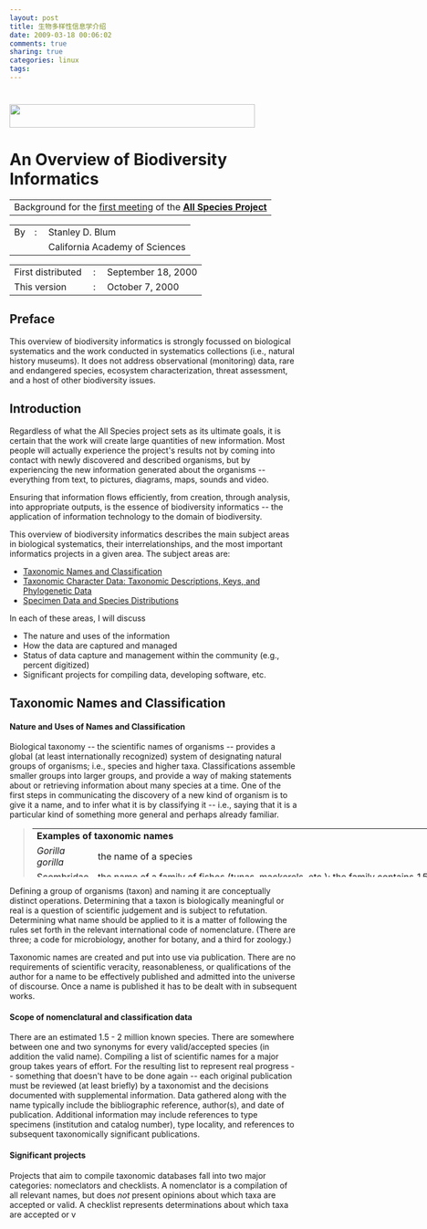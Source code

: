 ```yaml
---
layout: post
title: 生物多样性信息学介绍
date: 2009-03-18 00:06:02
comments: true
sharing: true
categories: linux
tags: 
---
```


<h1><img src="/Blogs/image.axd?picture=2009%2f3%2f2009-03-16_141550.png" alt="" width="430" height="41" /></h1>
<h1>An Overview of Biodiversity Informatics</h1>
<table border="0" cellspacing="2">
	<tbody>
		<tr>
			<td class="cleartable">Background for the <a href="http://www.all-species.org/meetings.html">first meeting</a> of the <strong><a href="http://www.all-species.org/">All Species Project</a></strong></td>
		</tr>
	</tbody>
</table>
<p>
<table border="0" cellspacing="0">
	<tbody>
		<tr>
			<td class="cleartable" align="right" valign="top">By</td>
			<td class="cleartable" valign="top">:&nbsp;</td>
			<td class="cleartable" valign="top">Stanley D. Blum </td>
		</tr>
		<tr>
			<td class="cleartable" align="right" valign="top">&nbsp;</td>
			<td class="cleartable" valign="top">&nbsp;</td>
			<td class="cleartable">California Academy of Sciences</td>
		</tr>
	</tbody>
</table>
</p>
<p>
<table border="0" cellspacing="0">
	<tbody>
		<tr>
			<td class="cleartable">First distributed</td>
			<td class="cleartable">&nbsp;:&nbsp;</td>
			<td class="cleartable">September 18, 2000</td>
		</tr>
		<tr>
			<td class="cleartable">This version</td>
			<td class="cleartable">&nbsp;:&nbsp;</td>
			<td class="cleartable">October 7, 2000</td>
		</tr>
	</tbody>
</table>
</p>
<h2>Preface</h2>
<p>
This overview of biodiversity informatics is strongly focussed on biological systematics and the work conducted in systematics collections (i.e., natural history museums). It does not address observational (monitoring) data, rare and endangered species, ecosystem characterization, threat assessment, and a host of other biodiversity issues. 
</p>
<h2>Introduction</h2>
<p>
Regardless of what the All Species project sets as its ultimate goals, it is certain that the work will create large quantities of new information. Most people will actually experience the project&#39;s results not by coming into contact with newly discovered and described organisms, but by experiencing the new information generated about the organisms -- everything from text, to pictures, diagrams, maps, sounds and video. 
</p>
<p>
Ensuring that information flows efficiently, from creation, through analysis, into appropriate outputs, is the essence of biodiversity informatics -- the application of information technology to the domain of biodiversity. 
</p>
<p>
This overview of biodiversity informatics describes the main subject areas in biological systematics, their interrelationships, and the most important informatics projects in a given area. The subject areas are: 
</p>
<ul>
	<li><a href="#names">Taxonomic Names and Classification</a> </li>
	<li><a href="#characters">Taxonomic Character Data: Taxonomic Descriptions, Keys, and Phylogenetic Data</a> </li>
	<li><a href="#specimens">Specimen Data and Species Distributions</a> </li>
</ul>
<p>
In each of these areas, I will discuss 
</p>
<ul>
	<li>The nature and uses of the information </li>
	<li>How the data are captured and managed </li>
	<li>Status of data capture and management within the community (e.g., percent digitized) </li>
	<li>Significant projects for compiling data, developing software, etc. </li>
</ul>
<h2><a name="names" title="names"></a>Taxonomic Names and Classification</h2>
<h4>Nature and Uses of Names and Classification</h4>
<p>
Biological taxonomy -- the scientific names of organisms -- provides a global (at least internationally recognized) system of designating natural groups of organisms; i.e., species and higher taxa. Classifications assemble smaller groups into larger groups, and provide a way of making statements about or retrieving information about many species at a time. One of the first steps in communicating the discovery of a new kind of organism is to give it a name, and to infer what it is by classifying it -- i.e., saying that it is a particular kind of something more general and perhaps already familiar. 
</p>
<blockquote>
	<table border="0" cellspacing="0" cellpadding="6" style="width: 1520px; height: 85px">
		<tbody>
			<tr>
				<td class="txtbox" colspan="3"><strong>Examples of taxonomic names</strong></td>
			</tr>
			<tr>
				<td class="txtbox"><em>Gorilla gorilla</em></td>
				<td class="txtbox">the name of a species</td>
				<td class="txtbox">&nbsp;</td>
			</tr>
			<tr>
				<td class="txtbox" valign="top">Scombridae</td>
				<td class="txtbox">the name of a family of fishes (tunas, mackerels, etc.); the family contains 15 genera and 49 valid/accepted species; 212 species names are &quot;available&quot; for these 49 species so (212 - 49 =) 163 of those names are synonyms. </td>
				<td class="txtbox">&nbsp;</td>
			</tr>
			<tr>
				<td class="txtbox" align="right">&nbsp; </td>
				<td class="txtbox">
				<div align="right">
				<font size="-2">-- (From the ITIS database)</font> 
				</div>
				</td>
				<td class="txtbox">&nbsp;</td>
			</tr>
			<tr>
				<td class="txtbox" colspan="3">&nbsp;</td>
			</tr>
			<tr>
				<td class="txtbox" colspan="3"><strong>An example of a species in a classification</strong></td>
			</tr>
			<tr>
				<td class="txtbox">&nbsp; </td>
				<td class="txtbox">
				<pre>
																				Kingdom <strong>Animalia</strong> animals  Phylum <strong>Chordata</strong> chordates    Subphylum <strong>Vertebrata</strong> vertebrates      Class <strong>Mammalia</strong> mammals        Order <strong>Primates</strong> primates          Family <strong>Hominidae</strong> man-like primates            Genus <strong><em>Gorilla</em></strong>              Species <strong><em>Gorilla gorilla</em></strong>																
				</pre>
				</td>
				<td class="txtbox">&nbsp;</td>
			</tr>
			<tr>
				<td class="txtbox" align="right">&nbsp; </td>
				<td class="txtbox" align="right"><font size="-2">-- (From the ITIS database)</font></td>
				<td class="txtbox" align="right">&nbsp;</td>
			</tr>
		</tbody>
	</table>
</blockquote>
<p>
Defining a group of organisms (taxon) and naming it are conceptually distinct operations. Determining that a taxon is biologically meaningful or real is a question of scientific judgement and is subject to refutation. Determining what name should be applied to it is a matter of following the rules set forth in the relevant international code of nomenclature. (There are three; a code for microbiology, another for botany, and a third for zoology.) 
</p>
<p>
Taxonomic names are created and put into use via publication. There are no requirements of scientific veracity, reasonableness, or qualifications of the author for a name to be effectively published and admitted into the universe of discourse. Once a name is published it has to be dealt with in subsequent works. 
</p>
<h4>Scope of nomenclatural and classification data</h4>
<p>
There are an estimated 1.5 - 2 million known species. There are somewhere between one and two synonyms for every valid/accepted species (in addition the valid name). Compiling a list of scientific names for a major group takes years of effort. For the resulting list to represent real progress -- something that doesn&#39;t have to be done again -- each original publication must be reviewed (at least briefly) by a taxonomist and the decisions documented with supplemental information. Data gathered along with the name typically include the bibliographic reference, author(s), and date of publication. Additional information may include references to type specimens (institution and catalog number), type locality, and references to subsequent taxonomically significant publications. 
</p>
<h4>Significant projects</h4>
<p>
Projects that aim to compile taxonomic databases fall into two major categories: nomeclators and checklists. A nomenclator is a compilation of all relevant names, but does <em>not</em> present opinions about which taxa are accepted or valid. A checklist represents determinations about which taxa are accepted or v